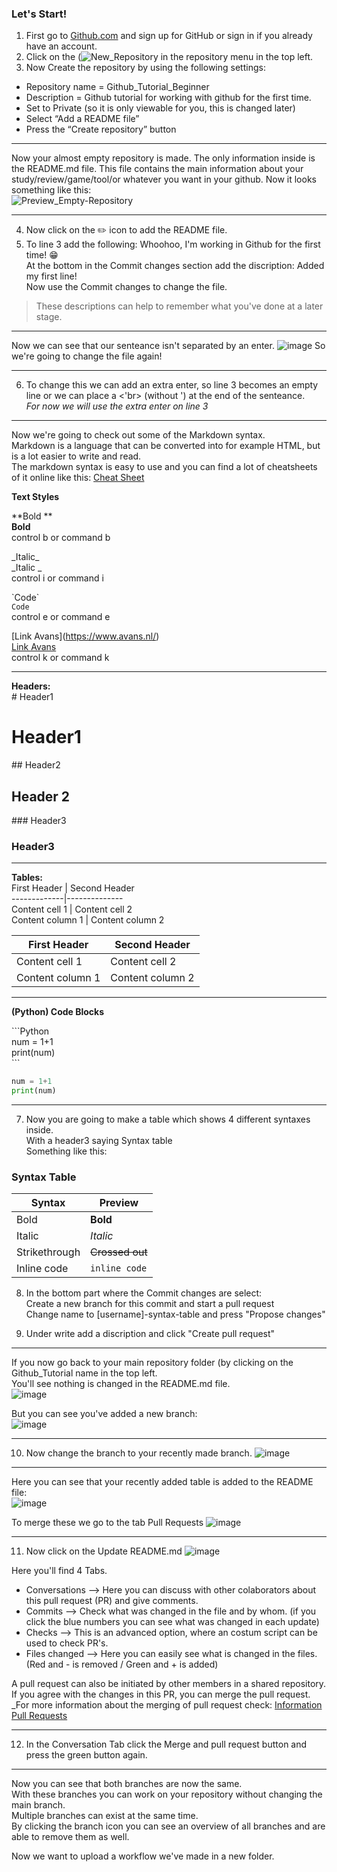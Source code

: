 ### Let's Start!

1. First go to [Github.com](https://github.com) and sign up for GitHub or sign in if you already have an account.
2. Click on the (![New_Repository](https://user-images.githubusercontent.com/42538229/137142260-0070134d-99f3-4ab9-a5df-3a3d799abeca.png)
 in the repository menu in the top left. 
3.	Now Create the repository by using the following settings:
   * Repository name = Github_Tutorial_Beginner
   * Description = Github tutorial for working with github for the first time.
   * Set to Private (so it is only viewable for you, this is changed later)
   * Select “Add a README file”
   * Press the “Create repository” button 

---

Now your almost empty repository is made. The only information inside is the README.md file. This file contains the main information about your study/review/game/tool/or whatever you want in your github. Now it looks something like this:<br>
![Preview_Empty-Repository](https://user-images.githubusercontent.com/42538229/137144572-0ea43459-897c-4beb-a271-67d9ee80582f.png)

---

4. Now click on the :pencil2: icon to add the README file.
5. To line 3 add the following: Whoohoo, I'm working in Github for the first time! :grin: <br>
At the bottom in the Commit changes section add the discription: Added my first line! <br>
Now use the Commit changes to change the file.

>These descriptions can help to remember what you've done at a later stage.<br>
---

Now we can see that our senteance isn't separated by an enter.
![image](https://user-images.githubusercontent.com/42538229/137146991-808769f3-808f-479d-b21e-59aae2fbdf39.png)
So we're going to change the file again!

---

6. To change this we can add an extra enter, so line 3 becomes an empty line or we can place a <'br> (without ') at the end of the senteance. <br>
*For now we will use the extra enter on line 3*

---

Now we're going to check out some of the Markdown syntax. <br> 
Markdown is a language that can be converted into for example HTML, but is a lot easier to write and read. <br>
The markdown syntax is easy to use and you can find a lot of cheatsheets of it online like this:
[Cheat Sheet](https://guides.github.com/pdfs/markdown-cheatsheet-online.pdf)


**Text Styles**

\**Bold **<br>
**Bold** <br>
control b or command b

\_Italic_ <br>
_Italic _<br>
control i or command i

\`Code\` <br>
`Code` <br>
control e or command e

\[Link Avans](https://www.avans.nl/) <br>
[Link Avans](https://www.avans.nl/)<br>
control k or command k

---

**Headers:**<br>
\# Header1 <br>
# Header1
\## Header2 <br>
## Header 2
\### Header3 <br>
### Header3

---

**Tables:**<br>
First Header | Second Header<br>
\-------------|--------------<br>
Content cell 1 | Content cell 2<br>
Content column 1 | Content column 2<br>

First Header | Second Header
------------ | -------------
Content cell 1 | Content cell 2
Content column 1 | Content column 2

---

**(Python) Code Blocks**<br>

\`\`\`Python<br>
num = 1+1<br>
print(num)<br>
\`\`\`<br>

```python
num = 1+1
print(num)
```

---

7. Now you are going to make a table which shows 4 different syntaxes inside.<br>
With a header3 saying Syntax table<br>
Something like this:<br>

### Syntax Table

Syntax | Preview
---------- | ----------
Bold  | **Bold**
Italic | _Italic_
Strikethrough | ~~Crossed out~~
Inline code | `inline code`

8. In the bottom part where the Commit changes are select:<br>
Create a new branch for this commit and start a pull request<br>
Change name to [username]-syntax-table and press "Propose changes"

9. Under write add a discription and click "Create pull request"

---

If you now go back to your main repository folder (by clicking on the Github_Tutorial name in the top left.<br>
You'll see nothing is changed in the README.md file.<br>
![image](https://user-images.githubusercontent.com/42538229/137311987-43219157-3e70-4bfb-9427-69a6e296b106.png)

But you can see you've added a new branch:<br>
![image](https://user-images.githubusercontent.com/42538229/137312097-4aedf009-8498-4c26-b294-e90642ebd527.png)

---

10. Now change the branch to your recently made branch.
![image](https://user-images.githubusercontent.com/42538229/137312217-8e468622-83b1-4fe0-90fa-6893995646bd.png)

---

Here you can see that your recently added table is added to the README file:<br>
![image](https://user-images.githubusercontent.com/42538229/137312339-365a45c3-a617-4304-814f-87874161868d.png)

To merge these we go to the tab Pull Requests ![image](https://user-images.githubusercontent.com/42538229/137312419-1677328a-704c-448c-b7fe-9936756ec032.png)

---

11. Now click on the Update README.md
![image](https://user-images.githubusercontent.com/42538229/137312503-585a82f5-9929-48fc-871f-7953db04c90e.png)


Here you'll find 4 Tabs.<br>
- Conversations --> Here you can discuss with other colaborators about this pull request (PR) and give comments.
- Commits --> Check what was changed in the file and by whom. (if you click the blue numbers you can see what was changed in each update)
- Checks --> This is an advanced option, where an costum script can be used to check PR's. 
- Files changed --> Here you can easily see what is changed in the files. (Red and - is removed / Green and + is added)

A pull request can also be initiated by other members in a shared repository. <br>
If you agree with the changes in this PR, you can merge the pull request. <br>
_For more information about the merging of pull request check: [Information Pull Requests](https://docs.github.com/en/github/collaborating-with-pull-requests/incorporating-changes-from-a-pull-request/about-pull-request-merges)

---

12. In the Conversation Tab click the Merge and pull request button and press the green button again.

--- 

Now you can see that both branches are now the same.<br>
With these branches you can work on your repository without changing the main branch.<br>
Multiple branches can exist at the same time.<br>
By clicking the branch icon you can see an overview of all branches and are able to remove them as well.


Now we want to upload a workflow we've made in a new folder. 
